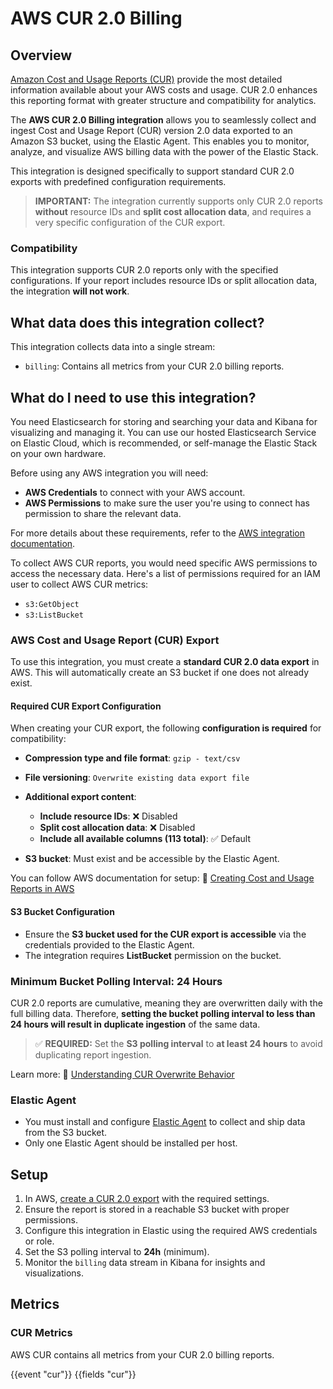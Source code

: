 # AWS CUR 2.0 Billing

## Overview

[Amazon Cost and Usage Reports (CUR)](https://docs.aws.amazon.com/cur/latest/userguide/what-is-cur.html) provide the most detailed information available about your AWS costs and usage. CUR 2.0 enhances this reporting format with greater structure and compatibility for analytics.

The **AWS CUR 2.0 Billing integration** allows you to seamlessly collect and ingest Cost and Usage Report (CUR) version 2.0 data exported to an Amazon S3 bucket, using the Elastic Agent. This enables you to monitor, analyze, and visualize AWS billing data with the power of the Elastic Stack.

This integration is designed specifically to support standard CUR 2.0 exports with predefined configuration requirements.

> **IMPORTANT:** The integration currently supports only CUR 2.0 reports **without** resource IDs and **split cost allocation data**, and requires a very specific configuration of the CUR export.

### Compatibility

This integration supports CUR 2.0 reports only with the specified configurations. If your report includes resource IDs or split allocation data, the integration **will not work**.

## What data does this integration collect?

This integration collects data into a single stream:

* `billing`: Contains all metrics from your CUR 2.0 billing reports.

## What do I need to use this integration?

You need Elasticsearch for storing and searching your data and Kibana for
visualizing and managing it. You can use our hosted Elasticsearch Service on
Elastic Cloud, which is recommended, or self-manage the Elastic Stack on your
own hardware.

Before using any AWS integration you will need:

* **AWS Credentials** to connect with your AWS account.
* **AWS Permissions** to make sure the user you're using to connect has permission to share the relevant data.

For more details about these requirements, refer to the [AWS integration documentation](https://docs.elastic.co/integrations/aws#requirements).

To collect AWS CUR reports, you would need specific AWS permissions to access the necessary data. Here's a list of permissions required for an IAM user to collect AWS CUR metrics:

- `s3:GetObject`
- `s3:ListBucket`

### AWS Cost and Usage Report (CUR) Export

To use this integration, you must create a **standard CUR 2.0 data export** in AWS. This will automatically create an S3 bucket if one does not already exist.

#### Required CUR Export Configuration

When creating your CUR export, the following **configuration is required** for compatibility:

* **Compression type and file format**: `gzip - text/csv`
* **File versioning**: `Overwrite existing data export file`
* **Additional export content**:

  * **Include resource IDs**: ❌ Disabled
  * **Split cost allocation data**: ❌ Disabled
  * **Include all available columns (113 total)**: ✅ Default
* **S3 bucket**: Must exist and be accessible by the Elastic Agent.

You can follow AWS documentation for setup:
🔗 [Creating Cost and Usage Reports in AWS](https://docs.aws.amazon.com/cur/latest/userguide/cur-create.html)

#### S3 Bucket Configuration

* Ensure the **S3 bucket used for the CUR export is accessible** via the credentials provided to the Elastic Agent.
* The integration requires **ListBucket** permission on the bucket.

### Minimum Bucket Polling Interval: **24 Hours**

CUR 2.0 reports are cumulative, meaning they are overwritten daily with the full billing data. Therefore, **setting the bucket polling interval to less than 24 hours will result in duplicate ingestion** of the same data.

> ✅ **REQUIRED:** Set the **S3 polling interval** to **at least 24 hours** to avoid duplicating report ingestion.

Learn more:
🔗 [Understanding CUR Overwrite Behavior](https://docs.aws.amazon.com/cur/latest/userguide/what-is-data-exports.html)

### Elastic Agent

* You must install and configure [Elastic Agent](https://www.elastic.co/guide/en/fleet/current/elastic-agent-installation.html) to collect and ship data from the S3 bucket.
* Only one Elastic Agent should be installed per host.

## Setup

1. In AWS, [create a CUR 2.0 export](https://docs.aws.amazon.com/cur/latest/userguide/cur-create.html) with the required settings.
2. Ensure the report is stored in a reachable S3 bucket with proper permissions.
3. Configure this integration in Elastic using the required AWS credentials or role.
4. Set the S3 polling interval to **24h** (minimum).
5. Monitor the `billing` data stream in Kibana for insights and visualizations.

## Metrics

### CUR Metrics

AWS CUR contains all metrics from your CUR 2.0 billing reports.

{{event "cur"}}
{{fields "cur"}}